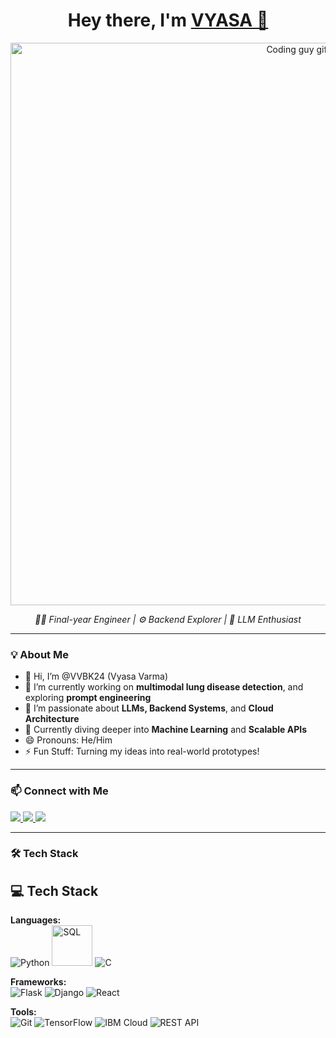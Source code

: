 <h1 align="center">Hey there, I'm <a href="https://github.com/VVBK24" target="_blank">VYASA 👋</a></h1>

<p align="center">
  <img src="https://user-images.githubusercontent.com/10498744/210012254-234538ff-d198-48aa-8964-37e6fd45d227.gif" width="900px" alt="Coding guy gif" />
</p>

<p align="center">
  <em>👨‍💻 Final-year Engineer | ⚙️ Backend Explorer | 🤖 LLM Enthusiast</em>
</p>

---

### 💡 About Me

- 👋 Hi, I’m @VVBK24 (Vyasa Varma)
- 🔭 I’m currently working on **multimodal lung disease detection**, and exploring **prompt engineering**
- 👀 I’m passionate about **LLMs, Backend Systems**, and **Cloud Architecture**
- 🌱 Currently diving deeper into **Machine Learning** and **Scalable APIs**
- 😄 Pronouns: He/Him
- ⚡ Fun Stuff: Turning my ideas into real-world prototypes!

---

### 📫 Connect with Me

<p align="left">
  <a href="mailto:bkvyasavarma1ise2025@gmail.com">
    <img src="https://img.shields.io/badge/Email-D14836?style=for-the-badge&logo=gmail&logoColor=white" />
  </a>
  <a href="https://www.linkedin.com/in/bk-vyasa-varma-899b58252/" target="_blank">
    <img src="https://img.shields.io/badge/LinkedIn-0A66C2?style=for-the-badge&logo=linkedin&logoColor=white" />
  </a>
  <a href="https://github.com/VVBK24" target="_blank">
    <img src="https://img.shields.io/badge/GitHub-100000?style=for-the-badge&logo=github&logoColor=white" />
  </a>
</p>

---

### 🛠️ Tech Stack

<h2>💻 Tech Stack</h2>

<p>
  <strong>Languages:</strong><br>
  <img src="https://img.shields.io/badge/Python-3776AB?style=flat&logo=python&logoColor=white" alt="Python" />
  <img src="https://img.shields.io/badge/mysql-4479A1?style=for-the-badge&logo=mysql&logoColor=white" alt="SQL" width="65px"/>
  <img src="https://img.shields.io/badge/C-00599C?style=flat&logo=c&logoColor=white" alt="C" />
</p>

<p>
  <strong>Frameworks:</strong><br>
  <img src="https://img.shields.io/badge/Flask-000000?style=flat&logo=flask&logoColor=white" alt="Flask" />
  <img src="https://img.shields.io/badge/Django-092E20?style=flat&logo=django&logoColor=white" alt="Django" />
  <img src="https://img.shields.io/badge/React-20232A?style=flat&logo=react&logoColor=61DAFB" alt="React" />
</p>

<p>
  <strong>Tools:</strong><br>
  <img src="https://img.shields.io/badge/Git-F05032?style=flat&logo=git&logoColor=white" alt="Git" />
  <img src="https://img.shields.io/badge/TensorFlow-FF6F00?style=flat&logo=tensorflow&logoColor=white" alt="TensorFlow" />
  <img src="https://img.shields.io/badge/IBM%20Cloud-1261FE?style=flat&logo=ibmcloud&logoColor=white" alt="IBM Cloud" />
  <img src="https://img.shields.io/badge/REST%20API-4B8BBE?style=flat&logo=swagger&logoColor=white" alt="REST API" />
</p>

